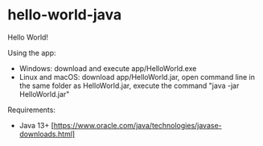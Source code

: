 # hello-world-java
Hello World!

Using the app:
- Windows: download and execute app/HelloWorld.exe
- Linux and macOS: download app/HelloWorld.jar, open command line in the same folder as HelloWorld.jar, execute the command "java -jar HelloWorld.jar"

Requirements:
- Java 13+ [https://www.oracle.com/java/technologies/javase-downloads.html]
